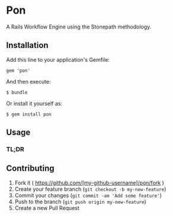# Pon

A Rails Workflow Engine using the Stonepath methodology.

## Installation

Add this line to your application's Gemfile:

    gem 'pon'

And then execute:

    $ bundle

Or install it yourself as:

    $ gem install pon

## Usage

### TL;DR

## Contributing

1. Fork it ( https://github.com/[my-github-username]/pon/fork )
2. Create your feature branch (`git checkout -b my-new-feature`)
3. Commit your changes (`git commit -am 'Add some feature'`)
4. Push to the branch (`git push origin my-new-feature`)
5. Create a new Pull Request
